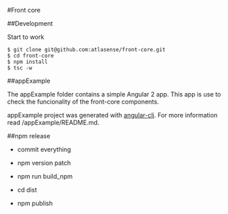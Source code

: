 #Front core

##Development

Start to work
```
$ git clone git@github.com:atlasense/front-core.git
$ cd front-core
$ npm install
$ tsc -w
```

##appExample

The appExample folder contains a simple Angular 2 app. This app is use to check the funcionality of the front-core components.

appExample project was generated with [angular-cli](https://github.com/angular/angular-cli). For more information read /appExample/README.md.


##npm release

- commit everything

- npm version patch

- npm run build_npm

- cd dist

- npm publish
